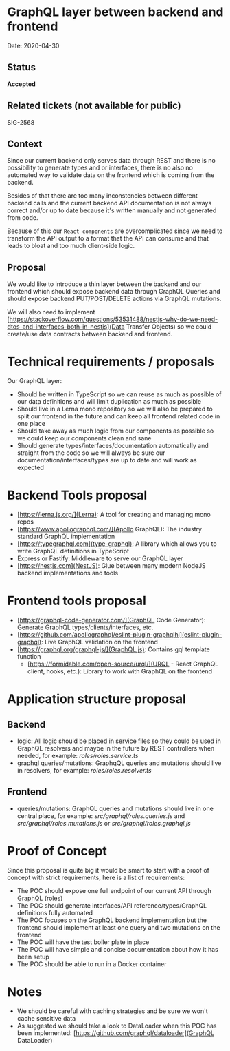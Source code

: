 # GraphQL layer between backend and frontend

Date: 2020-04-30

## Status

**Accepted**

## Related tickets (not available for public)

SIG-2568

## Context

Since our current backend only serves data through REST and there is no possibility to generate
types and or interfaces, there is no also no automated way to validate data on the frontend
which is coming from the backend.

Besides of that there are too many inconstencies between different backend calls and the current
backend API documentation is not always correct and/or up to date because it's written manually
and not generated from code.

Because of this our `React components` are overcomplicated since we need to transform the API output to a
format that the API can consume and that leads to bloat and too much client-side logic.

## Proposal

We would like to introduce a thin layer between the backend and our frontend which should expose
backend data through GraphQL Queries and should expose backend PUT/POST/DELETE actions via GraphQL
mutations.

We will also need to implement
[https://stackoverflow.com/questions/53531488/nestjs-why-do-we-need-dtos-and-interfaces-both-in-nestjs](Data Transfer Objects)
so we could create/use data contracts between backend and frontend.

# Technical requirements / proposals

Our GraphQL layer:

- Should be written in TypeScript so we can reuse as much as possible of our data definitions
  and will limit duplication as much as possible
- Should live in a Lerna mono repository so we will also be prepared to split our frontend in the
  future and can keep all frontend related code in one place
- Should take away as much logic from our components as possible so we could keep our
  components clean and sane
- Should generate types/interfaces/documentation automatically and straight from the code so
  we will always be sure our documentation/interfaces/types are up to date and will work as expected

# Backend Tools proposal

- [https://lerna.js.org/](Lerna): A tool for creating and managing mono repos
- [https://www.apollographql.com/](Apollo GraphQL): The industry standard GraphQL implementation
- [https://typegraphql.com](type-graphql): A library which allows you to write GraphQL definitions in TypeScript
- Express or Fastify: Middleware to serve our GraphQL layer
- [https://nestjs.com](NestJS): Glue between many modern NodeJS backend implementations and tools

# Frontend tools proposal

- [https://graphql-code-generator.com/](GraphQL Code Generator): Generate GraphQL types/clients/interfaces, etc.
- [https://github.com/apollographql/eslint-plugin-graphqlhl](eslint-plugin-graphql): Live GraphQL validation on the frontend
- [https://graphql.org/graphql-js/](GraphQL.js): Contains gql template function
  - [https://formidable.com/open-source/urql/](URQL - React GraphQL client, hooks, etc.): Library to work with GraphQL on the frontend

# Application structure proposal

## Backend

- logic: All logic should be placed in service files so they could be used in GraphQL resolvers
  and maybe in the future by REST controllers when needed, for example:
  *roles/roles.service.ts*
- graphql queries/mutations: GraphqQL queries and mutations should live in resolvers,
  for example:
  *roles/roles.resolver.ts*

## Frontend

- queries/mutations: GraphQL queries and mutations should live in one central place, for example:
  *src/graphql/roles.queries.js* and *src/graphql/roles.mutations.js* or
  *src/graphql/roles.graphql.js*

# Proof of Concept

Since this proposal is quite big it would be smart to start with a proof of concept with
strict requirements, here is a list of requirements:

- The POC should expose one full endpoint of our current API through GraphQL (roles)
- The POC should generate interfaces/API reference/types/GraphQL definitions fully automated
- The POC focuses on the GraphQL backend implementation but the frontend should implement
  at least one query and two mutations on the frontend
- The POC will have the test boiler plate in place
- The POC will have simple and concise documentation about how it has been setup
- The POC should be able to run in a Docker container

# Notes

- We should be careful with caching strategies and be sure we won't cache sensitive data
- As suggested we should take a look to DataLoader when this POC has been implemented:
  [https://github.com/graphql/dataloader](GraphQL DataLoader)

